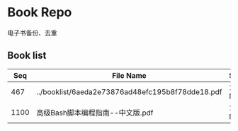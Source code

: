 Book Repo
=========

电子书备份、去重

Book list
---------

| Seq | File Name | Size | MD5 |
| --- | --------- | ---- | --- |
| 467 | ../booklist/6aeda2e73876ad48efc195b8f78dde18.pdf | 1.5 MB | 6aeda2e73876ad48efc195b8f78dde18 | 
| 1100 | 高级Bash脚本编程指南--中文版.pdf | 1.5 MB | 6aeda2e73876ad48efc195b8f78dde18 | 
